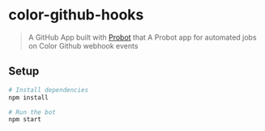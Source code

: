 # color-github-hooks

> A GitHub App built with [Probot](https://github.com/probot/probot) that A Probot app for automated jobs on Color Github webhook events

## Setup

```sh
# Install dependencies
npm install

# Run the bot
npm start
```
